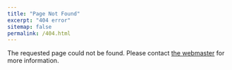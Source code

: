 ```yaml
---
title: "Page Not Found"
excerpt: "404 error"
sitemap: false
permalink: /404.html
---
```


The requested page could not be found. Please contact <a href="mailto:k.swanberg@columbia.edu"> the webmaster</a> for more information. 

<script>
  var GOOG_FIXURL_LANG = 'en';
  var GOOG_FIXURL_SITE = '{{ site.url }}'
</script>
<script src="https://linkhelp.clients.google.com/tbproxy/lh/wm/fixurl.js">
</script>